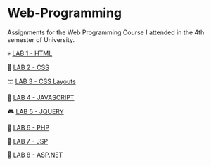 # Web-Programming
Assignments for the Web Programming Course I attended in the 4th semester of University.

💀  [LAB 1 - HTML](https://github.com/marivsteo/Web-Programming/tree/master/lab01HTML)

👔  [LAB 2 - CSS](https://github.com/marivsteo/Web-Programming/tree/master/lab02CSS)

🩳  [LAB 3 - CSS Layouts](https://github.com/marivsteo/Web-Programming/tree/master/lab03CSSLayouts)

🧠  [LAB 4 - JAVASCRIPT](https://github.com/marivsteo/Web-Programming/tree/master/lab04JS)

🎮  [LAB 5 - JQUERY](https://github.com/marivsteo/Web-Programming/tree/master/lab05JQUERY)

🔌  [LAB 6 - PHP](https://github.com/marivsteo/Web-Programming/tree/master/lab06PHP)

🔌  [LAB 7 - JSP](https://github.com/marivsteo/Web-Programming/tree/master/lab07JSP)

🔌  [LAB 8 - ASP.NET](https://github.com/marivsteo/Web-Programming/tree/master/lab08ASP.NET)

